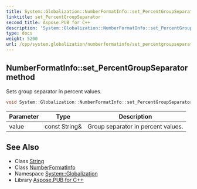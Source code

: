 ```yaml
---
title: System::Globalization::NumberFormatInfo::set_PercentGroupSeparator method
linktitle: set_PercentGroupSeparator
second_title: Aspose.PUB for C++
description: 'System::Globalization::NumberFormatInfo::set_PercentGroupSeparator method. Sets group separator in percent values in C++.'
type: docs
weight: 5200
url: /cpp/system.globalization/numberformatinfo/set_percentgroupseparator/
---
```

## NumberFormatInfo::set_PercentGroupSeparator method


Sets group separator in percent values.

```cpp
void System::Globalization::NumberFormatInfo::set_PercentGroupSeparator(const String &value)
```


| Parameter | Type | Description |
| --- | --- | --- |
| value | const String\& | Group separator in percent values. |

## See Also

* Class [String](../../../system/string/)
* Class [NumberFormatInfo](../)
* Namespace [System::Globalization](../../)
* Library [Aspose.PUB for C++](../../../)
